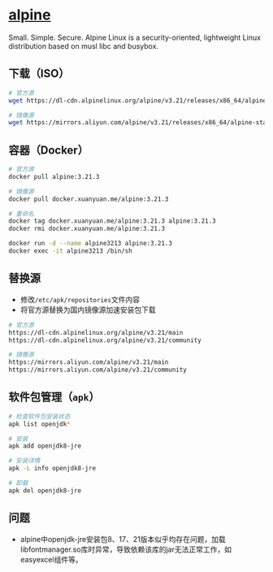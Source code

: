 # [alpine](https://alpinelinux.org/)

Small. Simple. Secure.
Alpine Linux is a security-oriented, lightweight Linux distribution based on musl libc and busybox.

## 下载（ISO）

```sh
# 官方源
wget https://dl-cdn.alpinelinux.org/alpine/v3.21/releases/x86_64/alpine-standard-3.21.3-x86_64.iso
```

```sh
# 镜像源
wget https://mirrors.aliyun.com/alpine/v3.21/releases/x86_64/alpine-standard-3.21.3-x86_64.iso
```

## 容器（Docker）

```sh
# 官方源
docker pull alpine:3.21.3
```

```sh
# 镜像源
docker pull docker.xuanyuan.me/alpine:3.21.3

# 重命名
docker tag docker.xuanyuan.me/alpine:3.21.3 alpine:3.21.3
docker rmi docker.xuanyuan.me/alpine:3.21.3
```

```sh
docker run -d --name alpine3213 alpine:3.21.3
docker exec -it alpine3213 /bin/sh
```

## 替换源

- 修改`/etc/apk/repositories`文件内容
- 将官方源替换为国内镜像源加速安装包下载

```sh
# 官方源
https://dl-cdn.alpinelinux.org/alpine/v3.21/main
https://dl-cdn.alpinelinux.org/alpine/v3.21/community
```

```sh
# 镜像源
https://mirrors.aliyun.com/alpine/v3.21/main
https://mirrors.aliyun.com/alpine/v3.21/community
```

## 软件包管理（`apk`）

```sh
# 检查软件包安装状态
apk list openjdk*

# 安装
apk add openjdk8-jre

# 安装详情
apk -L info openjdk8-jre

# 卸载
apk del openjdk8-jre
```

## 问题

- alpine中openjdk-jre安装包8、17、21版本似乎均存在问题，加载libfontmanager.so库时异常，导致依赖该库的jar无法正常工作，如easyexcel组件等。
